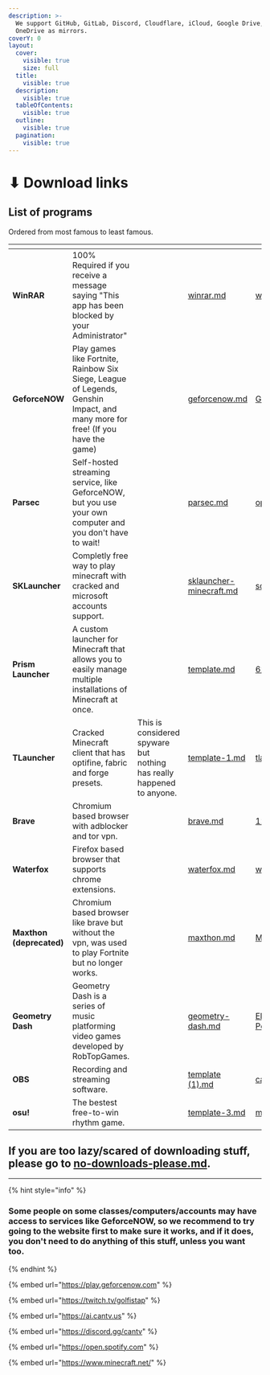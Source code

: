 ```yaml
---
description: >-
  We support GitHub, GitLab, Discord, Cloudflare, iCloud, Google Drive, and
  OneDrive as mirrors.
coverY: 0
layout:
  cover:
    visible: true
    size: full
  title:
    visible: true
  description:
    visible: true
  tableOfContents:
    visible: true
  outline:
    visible: true
  pagination:
    visible: true
---
```


# ⬇ Download links

## List of programs

Ordered from most famous to least famous.

<table data-view="cards"><thead><tr><th></th><th></th><th></th><th data-hidden data-card-target data-type="content-ref"></th><th data-hidden data-card-cover data-type="files"></th></tr></thead><tbody><tr><td><strong>WinRAR</strong></td><td>100% Required if you receive a message saying "This app has been blocked by your Administrator"</td><td></td><td><a href="download-links/winrar.md">winrar.md</a></td><td><a href=".gitbook/assets/winrar-2-1280x450-1.webp">winrar-2-1280x450-1.webp</a></td></tr><tr><td><strong>GeforceNOW</strong></td><td>Play games like Fortnite, Rainbow Six Siege, League of Legends, Genshin Impact, and many more for free! (If you have the game)</td><td></td><td><a href="download-links/geforcenow.md">geforcenow.md</a></td><td><a href=".gitbook/assets/GeForce-Now-Cloud.jpg">GeForce-Now-Cloud.jpg</a></td></tr><tr><td><strong>Parsec</strong></td><td>Self-hosted streaming service, like GeforceNOW, but you use your own computer and you don't have to wait!</td><td></td><td><a href="download-links/parsec.md">parsec.md</a></td><td><a href=".gitbook/assets/opengraph.60ec26bf.png">opengraph.60ec26bf.png</a></td></tr><tr><td><strong>SKLauncher</strong></td><td>Completly free way to play minecraft with cracked and microsoft accounts support.</td><td></td><td><a href="download-links/sklauncher-minecraft.md">sklauncher-minecraft.md</a></td><td><a href=".gitbook/assets/social.jpg">social.jpg</a></td></tr><tr><td><strong>Prism Launcher</strong></td><td>A custom launcher for Minecraft that allows you to easily manage multiple installations of Minecraft at once.</td><td></td><td><a href="download-links/template.md">template.md</a></td><td><a href=".gitbook/assets/622af5a80354965072e83ea94eeaad37.jpg">622af5a80354965072e83ea94eeaad37.jpg</a></td></tr><tr><td><strong>TLauncher</strong></td><td>Cracked Minecraft client that has optifine, fabric and forge presets.</td><td>This is considered spyware but nothing has really happened to anyone.</td><td><a href="download-links/template-1.md">template-1.md</a></td><td><a href=".gitbook/assets/tlauncher-love-img.webp">tlauncher-love-img.webp</a></td></tr><tr><td><strong>Brave</strong></td><td>Chromium based browser with adblocker and tor vpn.</td><td></td><td><a href="download-links/brave.md">brave.md</a></td><td><a href=".gitbook/assets/12a8-article-bravebody.jpg">12a8-article-bravebody.jpg</a></td></tr><tr><td><strong>Waterfox</strong></td><td>Firefox based browser that supports chrome extensions.</td><td></td><td><a href="download-links/waterfox.md">waterfox.md</a></td><td><a href=".gitbook/assets/waterfox_custom_logo_unofficial_4x.jpg">waterfox_custom_logo_unofficial_4x.jpg</a></td></tr><tr><td><strong>Maxthon (deprecated)</strong></td><td>Chromium based browser like brave but without the vpn, was used to play Fortnite but no longer works.</td><td></td><td><a href="download-links/maxthon.md">maxthon.md</a></td><td><a href=".gitbook/assets/Maxthon-Cloud-Browser.webp">Maxthon-Cloud-Browser.webp</a></td></tr><tr><td><strong>Geometry Dash</strong></td><td>Geometry Dash is a series of music platforming video games developed by RobTopGames.</td><td></td><td><a href="download-links/geometry-dash.md">geometry-dash.md</a></td><td><a href=".gitbook/assets/El-Jugon-De-Movil-Geometry-Dush-Portada.jpg">El-Jugon-De-Movil-Geometry-Dush-Portada.jpg</a></td></tr><tr><td><strong>OBS</strong></td><td>Recording and streaming software.</td><td></td><td><a href="download-links/template (1).md">template (1).md</a></td><td><a href=".gitbook/assets/capsule_616x353 (1).jpg">capsule_616x353 (1).jpg</a></td></tr><tr><td><strong>osu!</strong></td><td>The bestest free-to-win rhythm game.</td><td></td><td><a href="download-links/template-3.md">template-3.md</a></td><td><a href=".gitbook/assets/maxresdefault (24).jpg">maxresdefault (24).jpg</a></td></tr></tbody></table>

## If you are too lazy/scared of downloading stuff, please go to [no-downloads-please.md](no-downloads-please.md "mention").

***

{% hint style="info" %}
### Some people on some classes/computers/accounts may have access to services like GeforceNOW, so we recommend to try going to the website first to make sure it works, and if it does, you don't need to do anything of this stuff, unless you want too.
{% endhint %}

{% embed url="https://play.geforcenow.com" %}

{% embed url="https://twitch.tv/golfistap" %}

{% embed url="https://ai.cantv.us" %}

{% embed url="https://discord.gg/cantv" %}

{% embed url="https://open.spotify.com" %}

{% embed url="https://www.minecraft.net/" %}
